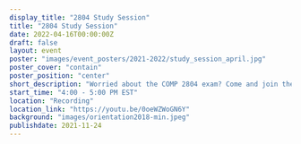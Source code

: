 ```yaml
---
display_title: "2804 Study Session"
title: "2804 Study Session"
date: 2022-04-16T00:00:00Z
draft: false
layout: event
poster: "images/event_posters/2021-2022/study_session_april.jpg"
poster_cover: "contain"
poster_position: "center"
short_description: "Worried about the COMP 2804 exam? Come and join the Discrete Structures II study session to prep for the examination."
start_time: "4:00 - 5:00 PM EST"
location: "Recording"
location_link: "https://youtu.be/0oeWZWoGN6Y"
background: "images/orientation2018-min.jpeg"
publishdate: 2021-11-24
---
```


